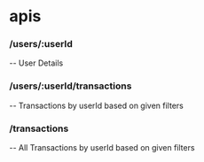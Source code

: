# apis

### /users/:userId  
  -- User Details


### /users/:userId/transactions 
  -- Transactions by userId based on given filters



### /transactions 
  -- All Transactions by userId based on given filters
